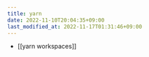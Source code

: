 ```yaml
---
title: yarn
date: 2022-11-10T20:04:35+09:00
last_modified_at: 2022-11-17T01:31:46+09:00
---
```

- [[yarn workspaces]]